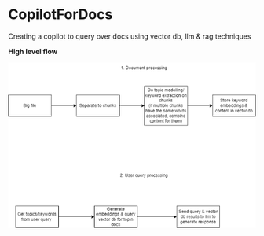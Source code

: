 # CopilotForDocs
Creating a copilot to query over docs using vector db, llm &amp; rag techniques

**High level flow**

![High LevelFlow](./HighLevelFlow.png)